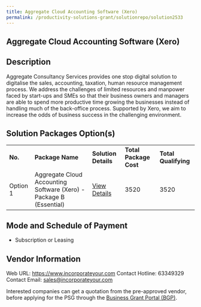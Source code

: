 ```yaml
---
title: Aggregate Cloud Accounting Software (Xero)
permalink: /productivity-solutions-grant/solutionrepo/solution2533
---
```


## Aggregate Cloud Accounting Software (Xero)

## Description

Aggregate Consultancy Services provides one stop digital solution to digitalise the sales, accounting, taxation, human resource management process. We address the challenges of limited resources and manpower faced by start-ups and SMEs so that their business owners and managers are able to spend more productive time growing the businesses instead of handling much of the back-office process. Supported by Xero, we aim to increase the odds of business success in the challenging environment.

## Solution Packages Option(s)

<table>
<tr>
<td><b>No.</b></td>
<td><b>Package Name</b></td>
<td><b>Solution Details</b></td>
<td><b>Total Package Cost</b></td>
<td><b>Total Qualifying</b></td>
</tr>
<tr>
<td>Option 1</td>
<td>Aggregate Cloud Accounting Software (Xero) - Package B (Essential)</td>
<td><a href='https://www.gobusiness.gov.sg/images/psg/Aggregate_Consultancy_20210180_Desensitised_Annex_3_Part_2.pdf'>View Details</a></td>
<td>3520</td>
<td>3520</td>
</tr>
</table>

## Mode and Schedule of Payment

 - Subscription or Leasing

## Vendor Information

 Web URL: https://www.incorporateyour.com 
Contact Hotline: 63349329 
Contact Email: sales@incorporateyour.com 


Interested companies can get a quotation from the pre-approved vendor, before applying for the PSG through the <a href='https://www.businessgrants.gov.sg/'>Business Grant Portal (BGP)</a>.
<script src="/jquery/resize-tables.js"></script>
